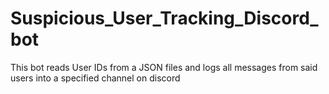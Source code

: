 # Suspicious_User_Tracking_Discord_bot
This bot reads User IDs from a JSON files and logs all messages from said users into a specified channel on discord
